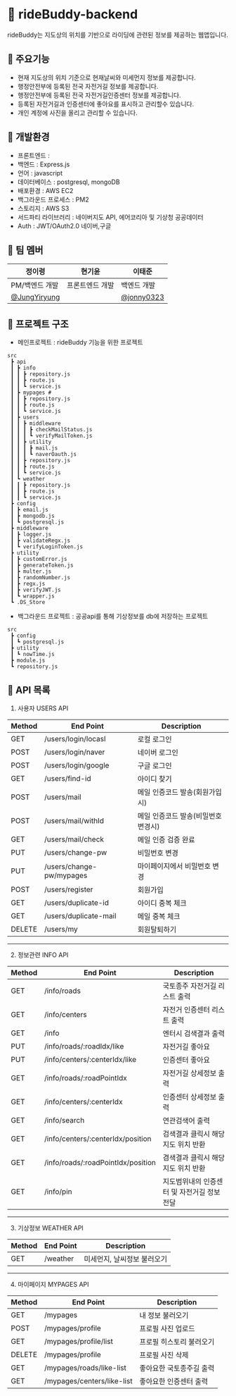 # 🚴 rideBuddy-backend
rideBuddy는 지도상의 위치를 기반으로 라이딩에 관련된 정보를 제공하는 웹앱입니다. 
## 📌 주요기능
  * 현재 지도상의 위치 기준으로 현재날씨와 미세먼지 정보를 제공합니다.
  * 행정안전부에 등록된 전국 자전거길 정보를 제공합니다.
  * 행정안전부에 등록된 전국 자전거길인증센터 정보를 제공합니다.
  * 등록된 자전거길과 인증센터에 좋아요를 표시하고 관리할수 있습니다.
  * 개인 계정에 사진을 올리고 관리할 수 있습니다.
## 📌 개발환경
  * 프론트엔드 :
  * 백엔드 : Express.js
  * 언어 : javascript
  * 데이터베이스 : postgresql, mongoDB
  * 배포환경 : AWS EC2
  * 백그라운드 프로세스 : PM2
  * 스토리지 : AWS S3
  * 서드파티 라이브러리 : 네이버지도 API, 에어코리아 및 기상청 공공데이터
  * Auth : JWT/OAuth2.0 네이버,구글
## 📌 팀 멤버
정이령|현기윤|이태준
---|---|---|
PM/백엔드 개발|프론트엔드 개발|백엔드 개발
[@JungYiryung](https://github.com/JungYiryung)||[@jonny0323](https://github.com/jonny0323)
## 📌 프로젝트 구조
* 메인프로젝트 : rideBuddy 기능을 위한 프로젝트
```
src
 ┣ api  
 ┃ ┣ info  
 ┃ ┃ ┣ repository.js         
 ┃ ┃ ┣ route.js
 ┃ ┃ ┗ service.js
 ┃ ┣ mypages #
 ┃ ┃ ┣ repository.js
 ┃ ┃ ┣ route.js
 ┃ ┃ ┗ service.js
 ┃ ┣ users
 ┃ ┃ ┣ middleware
 ┃ ┃ ┃ ┣ checkMailStatus.js
 ┃ ┃ ┃ ┗ verifyMailToken.js
 ┃ ┃ ┣ utility
 ┃ ┃ ┃ ┣ mail.js
 ┃ ┃ ┃ ┗ naverOauth.js
 ┃ ┃ ┣ repository.js
 ┃ ┃ ┣ route.js
 ┃ ┃ ┗ service.js
 ┃ ┗ weather
 ┃ ┃ ┣ repository.js
 ┃ ┃ ┣ route.js
 ┃ ┃ ┗ service.js
 ┣ config
 ┃ ┣ email.js
 ┃ ┣ mongodb.js
 ┃ ┗ postgresql.js
 ┣ middleware
 ┃ ┣ logger.js
 ┃ ┣ validateRegx.js
 ┃ ┗ verifyLoginToken.js
 ┣ utility
 ┃ ┣ customError.js
 ┃ ┣ generateToken.js
 ┃ ┣ multer.js
 ┃ ┣ randomNumber.js
 ┃ ┣ regx.js
 ┃ ┣ verifyJWT.js
 ┃ ┗ wrapper.js
 ┗ .DS_Store
```
* 백그라운드 프로젝트 : 공공api를 통해 기상정보를 db에 저장하는 프로젝트 
```
src
 ┣ config
 ┃ ┗ postgresql.js
 ┣ utility
 ┃ ┗ nowTime.js
 ┣ module.js
 ┗ repository.js
```
## 📌 API 목록
1. 사용자 USERS API

Method|End Point| Description
---|---|---|
GET|/users/login/locasl|로컬 로그인
POST|/users/login/naver|네이버 로그인
POST|/users/login/google|구글 로그인
GET|/users/find-id|아이디 찾기
POST|/users/mail|메일 인증코드 발송(회원가입시)
POST|/users/mail/withId|메일 인증코드 발송(비밀번호 변경시)
GET|/users/mail/check|메일 인증 검증 완료
PUT|/users/change-pw|비밀번호 변경
PUT|/users/change-pw/mypages|마이페이지에서 비밀번호 변경
POST|/users/register|회원가입
GET|/users/duplicate-id|아이디 중복 체크
GET|/users/duplicate-mail|메일 중복 체크
DELETE|/users/my|회원탈퇴하기
* * *
2. 정보관련 INFO API

Method|End Point| Description
---|---|---|
GET|/info/roads|국토종주 자전거길 리스트 출력
GET|/info/centers|자전거 인증센터 리스트 출력
GET|/info|엔터시 검색결과 출력
PUT|/info/roads/:roadIdx/like|자전거길 좋아요
PUT|/info/centers/:centerIdx/like|인증센터 좋아요
GET|/info/roads/:roadPointIdx|자전거길 상세정보 출력
GET|/info/centers/:centerIdx|인증센터 상세정보 출력
GET|/info/search|연관검색어 출력
GET|/info/centers/:centerIdx/position|검색결과 클릭시 해당지도 위치 반환
GET|/info/roads/:roadPointIdx/position|겸색결과 클릭시 해당지도 위치 반환
GET|/info/pin|지도범위내의 인증센터 및 자전거길 정보전달
* * *
3. 기상정보 WEATHER API

Method|End Point| Description
---|---|---|
GET|/weather|미세먼지, 날씨정보 불러오기
* * *
4. 마이페이지 MYPAGES API

Method|End Point| Description
---|---|---|
GET|/mypages|내 정보 불러오기
POST|/mypages/profile|프로필 사진 업로드
GET|/mypages/profile/list|프로필 히스토리 불러오기
DELETE|/mypages/profile|프로필 사진 삭제
GET|/mypages/roads/like-list|좋아요한 국토종주길 출력
GET|/mypages/centers/like-list|좋아요한 인증센터 출력
